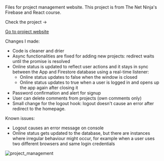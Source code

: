 Files for project management website. This project is from The Net Ninja's Firebase and React course.

Check the project ->

<a href="https://javascript-d1a2d.web.app/">Go to project website</a>

Changes I made:

* Code is cleaner and drier
* Async functionalities are fixed for adding new projects: redirect waits until the promise is resolved
* Online status is updated to reflect user actions and it stays in sync between the App and Firestore database using a real-time listener:
   - Online status updates to false when the window is closed
   - Online status updates to true when a user is logged in and opens up the app again after closing it
* Password confirmation and alert for signup
* User can delete comments from projects (own comments only)
* Small change for the logout hook: logout doesn't cause an error after redirect to the homepage.

Known issues:

* Logout causes an error message on console
* Online status gets updated to the database, but there are instances where irregular behaviour might occur, for example when a user uses two different browsers and same login credentials
  

![project_management](https://github.com/user-attachments/assets/0d7e847e-b086-4053-af3b-fa988f378fbf)
